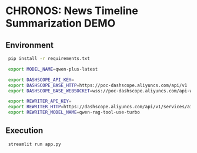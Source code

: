 # CHRONOS: News Timeline Summarization DEMO
## Environment
```bash
 pip install -r requirements.txt 
```

```bash
 export MODEL_NAME=qwen-plus-latest

 export DASHSCOPE_API_KEY=
 export DASHSCOPE_BASE_HTTP=https://poc-dashscope.aliyuncs.com/api/v1
 export DASHSCOPE_BASE_WEBSOCKET=wss://poc-dashscope.aliyuncs.com/api-ws/v1/inference

 export REWRITER_API_KEY=
 export REWRITER_HTTP=https://dashscope.aliyuncs.com/api/v1/services/aigc/text-generation/generation
 export REWRITER_MODEL_NAME=qwen-rag-tool-use-turbo
```

## Execution
```bash
 streamlit run app.py
```